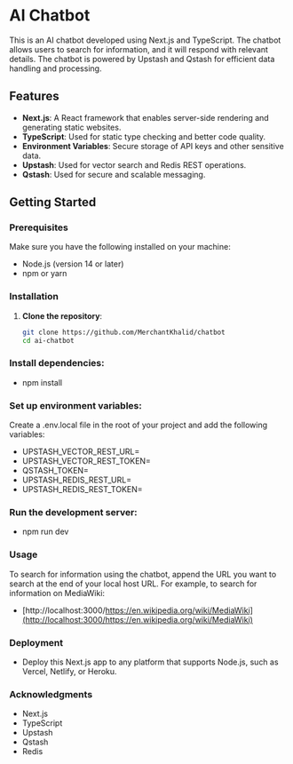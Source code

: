 # AI Chatbot

This is an AI chatbot developed using Next.js and TypeScript. The chatbot allows users to search for information, and it will respond with relevant details. The chatbot is powered by Upstash and Qstash for efficient data handling and processing.

## Features

- **Next.js**: A React framework that enables server-side rendering and generating static websites.
- **TypeScript**: Used for static type checking and better code quality.
- **Environment Variables**: Secure storage of API keys and other sensitive data.
- **Upstash**: Used for vector search and Redis REST operations.
- **Qstash**: Used for secure and scalable messaging.

## Getting Started

### Prerequisites

Make sure you have the following installed on your machine:

- Node.js (version 14 or later)
- npm or yarn

### Installation

1. **Clone the repository**:

   ```bash
   git clone https://github.com/MerchantKhalid/chatbot
   cd ai-chatbot
   ```

### Install dependencies:

- npm install

### Set up environment variables:

Create a .env.local file in the root of your project and add the following variables:

- UPSTASH_VECTOR_REST_URL=
- UPSTASH_VECTOR_REST_TOKEN=
- QSTASH_TOKEN=
- UPSTASH_REDIS_REST_URL=
- UPSTASH_REDIS_REST_TOKEN=

### Run the development server:

- npm run dev

### Usage

To search for information using the chatbot, append the URL you want to search at the end of your local host URL. For example, to search for information on MediaWiki:

- [http://localhost:3000/https://en.wikipedia.org/wiki/MediaWiki](http://localhost:3000/https://en.wikipedia.org/wiki/MediaWiki)

### Deployment

- Deploy this Next.js app to any platform that supports Node.js, such as Vercel, Netlify, or Heroku.

### Acknowledgments

- Next.js
- TypeScript
- Upstash
- Qstash
- Redis
